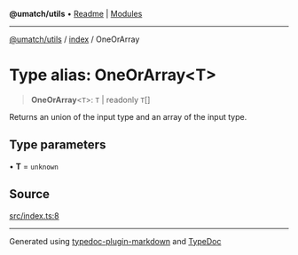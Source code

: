**@umatch/utils** • [Readme](../../index.md) \| [Modules](../../modules.md)

***

[@umatch/utils](../../modules.md) / [index](../index.md) / OneOrArray

# Type alias: OneOrArray\<T\>

> **OneOrArray**\<`T`\>: `T` \| readonly `T`[]

Returns an union of the input type and an array of the input type.

## Type parameters

• **T** = `unknown`

## Source

[src/index.ts:8](https://github.com/umatch-oficial/utils/blob/ed8915b/src/index.ts#L8)

***

Generated using [typedoc-plugin-markdown](https://www.npmjs.com/package/typedoc-plugin-markdown) and [TypeDoc](https://typedoc.org/)
